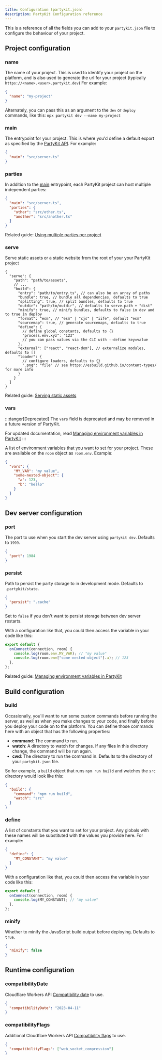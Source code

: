 ```yaml
---
title: Configuration (partykit.json)
description: PartyKit Configuration reference
---
```


This is a reference of all the fields you can add to your `partykit.json` file to configure the behaviour of your project.

## Project configuration
### name

The name of your project. This is used to identify your project on the platform, and is also used to generate the url for your project (typically `https://<name>.<user>.partykit.dev`) For example:

```json
{
  "name": "my-project"
}
```

Alternately, you can pass this as an argument to the `dev` or `deploy` commands, like this: `npx partykit dev --name my-project`


### main

The entrypoint for your project. This is where you'd define a default export as specified by the [PartyKit API](/reference/partyserver-api/). For example: 
```json
{
  "main": "src/server.ts"
}
```

### parties

In addition to the [main](#main) entrypoint, each PartyKit project can host multiple independent parties:

```json
{
  "main": "src/server.ts",
  "parties": {
    "other": "src/other.ts",
    "another": "src/another.ts"
  }
}
```

Related guide: [Using multiple parties per project](/guides/using-multiple-parties-per-project/)

### serve

Serve static assets or a static website from the root of your your PartyKit project

```jsonc
{
  "serve": {
    "path": "path/to/assets",
    // ...
    "build": {
      "entry": "path/to/entry.ts", // can also be an array of paths
      "bundle": true, // bundle all dependencies, defaults to true
      "splitting": true, // split bundles, defaults to true
      "outdir": "path/to/outdir", // defaults to serve.path + "dist"
      "minify": true, // minify bundles, defaults to false in dev and to true in deploy
      "format": "esm", // "esm" | "cjs" | "iife", default "esm"
      "sourcemap": true, // generate sourcemaps, defaults to true
      "define": {
        // define global constants, defaults to {}
        "process.env.xyz": "123"
        // you can pass values via the CLI with --define key=value
      },
      "external": ["react", "react-dom"], // externalize modules, defaults to []
      "loader": {
        // configure loaders, defaults to {}
        ".png": "file" // see https://esbuild.github.io/content-types/ for more info
      }
    }
  }
}
```

Related guide: [Serving static assets](/guides/serving-static-assets/)

### vars

:::danger[Deprecated]
The `vars` field is deprecated and may be removed in a future version of PartyKit. 

For updated documentation, read [Managing environment variables in PartyKit](/guides/managing-environment-variables/)
:::

A list of environment variables that you want to set for your project. These are available on the `room` object as `room.env`. Example:

```json
{
  "vars": {
    "MY_VAR": "my value",
    "some-nested-object": {
      "a": 123,
      "b": "hello"
    }
  }
}
```

## Dev server configuration

### port

The port to use when you start the dev server using `partykit dev`. Defaults to `1999`.

```json
{
  "port": 1984
}
```

### persist

Path to persist the party storage to in development mode. Defaults to `.partykit/state`.

```json
{
  "persist": ".cache"
}
```

Set to `false` if you don't want to persist storage between dev server restarts. 



With a configuration like that, you could then access the variable in your code like this:

```ts
export default {
  onConnect(connection, room) {
    console.log(room.env.MY_VAR); // "my value"
    console.log(room.env["some-nested-object"].a); // 123
  },
};
```

Related guide: [Managing environment variables in PartyKit](/guides/managing-environment-variables/)


## Build configuration

### build

Occasionally, you'll want to run some custom commands before running the server, as well as when you make changes to your code, and finally before you deploy your code on to the platform. You can define those commands here with an object that has the following properties:

- **command**: The command to run.
- **watch**: A directory to watch for changes. If any files in this directory change, the command will be run again.
- **cwd**: The directory to run the command in. Defaults to the directory of your `partykit.json` file.

So for example, a `build` object that runs `npm run build` and watches the `src` directory would look like this:

```json
{
  "build": {
    "command": "npm run build",
    "watch": "src"
  }
}
```

### define

A list of constants that you want to set for your project. Any globals with these names will be substituted with the values you provide here. For example:

```json
{
  "define": {
    "MY_CONSTANT": "my value"
  }
}
```

With a configuration like that, you could then access the variable in your code like this:

```ts
export default {
  onConnect(connection, room) {
    console.log(MY_CONSTANT); // "my value"
  },
};
```

### minify

Whether to minify the JavaScript build output before deploying. Defaults to `true`.
```json
{
  "minify": false
}
```

## Runtime configuration

### compatibilityDate

Cloudflare Workers API [Compatibility date](https://developers.cloudflare.com/workers/configuration/compatibility-dates/) to use.

```json
{
  "compatibilityDate": "2023-04-11"
}
```

### compatibilityFlags

Additional Cloudflare Workers API [Compatibility flags](https://developers.cloudflare.com/workers/configuration/compatibility-dates/#compatibility-flags) to use.

```json
{
  "compatibilityFlags": ["web_socket_compression"]
}
```


